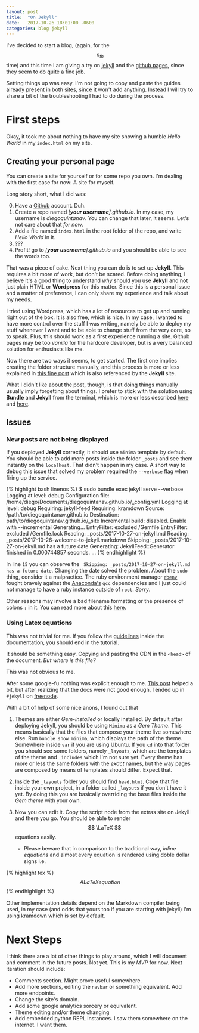 ```yaml
---
layout: post
title:  "On Jekyll"
date:   2017-10-26 18:01:00 -0600
categories: blog jekyll
---
```

I've decided to start a blog, (again, for the $$ n_{th} $$ time) and this time I am giving a try on [jekyll](https://jekyllrb.com/) and the [github pages](https://pages.github.com), since they seem to do quite a fine job.

Setting things up was easy. I'm not going to copy and paste the guides already present in both sites, since it won't add anything. Instead I will try to share a bit of the troubleshooting I had to do during the process.

# First steps

Okay, it took me about nothing to have my site showing a humble *Hello World* in my ```index.html``` on my site.

## Creating your personal page

You can create a site for yourself or for some repo you own. I'm dealing with the first case for now: A site for myself.

Long story short, what I did was:

0.  Have a [Github](https://github.com) account. Duh.
1.  Create a repo named *[**your username**].github.io*. In my case, my username is *diegoquintanav*. You can change that later, it seems. Let's not care about that *for now*.
2.  Add a file named ```index.html``` in the root folder of the repo, and write *Hello World* in it.
3.  ???
1.  Profit! go to *[**your username**].github.io* and you should be able to see the words too.

That was a piece of cake. Next thing you can do is to set up **Jekyll**. This requires a bit more of work, but don't be scared. 
Before doing anything, I believe it's a good thing to understand *why* should you use **Jekyll** and not just plain HTML or **Wordpress** for this matter. Since this is a personal issue and a matter of preference, I can only share my experience and talk about my needs.

I tried using Wordpress, which has a lot of resources to get up and running right out of the box. It is also free, which is nice. In my case, I wanted to have more control over the stuff I was writing, namely be able to deploy my stuff whenever I want and to be able to change stuff from the very core, so to speak. Plus, this should work as a first experience running a site. Github pages may be too *vanilla* for the hardcore developer, but is a very balanced solution for enthusiasts like me.

Now there are two ways it seems, to get started. The first one implies creating the folder structure manually, and this process is more or less explained in [this fine post](http://jmcglone.com/guides/github-pages/) which is also referenced by the **Jekyll** site. 

What I didn't like about the post, though, is that doing things manually usually imply forgetting about things. I prefer to stick with the solution using **Bundle** and **Jekyll** from the terminal, which is more or less described [here](https://jekyllrb.com/docs/installation/) and [here](https://jekyllrb.com/docs/quickstart/). 

## Issues

### New posts are not being displayed
 If you deployed **Jekyll** correctly, it should use ```minima``` template by default. You should be able to add more posts inside the folder ```_posts``` and see them instantly on the ```localhost```. That didn't happen in my case. A short way to debug this issue that solved my problem required the ```--verbose``` flag when firing up the service.

{% highlight bash linenos %}
$ sudo bundle exec jekyll serve --verbose 
  Logging at level: debug
Configuration file: /home/diego/Documents/diegoquintanav.github.io/_config.yml
  Logging at level: debug
         Requiring: jekyll-feed
         Requiring: kramdown
            Source: /path/to/diegoquintanav.github.io
       Destination: path/to/diegoquintanav.github.io/_site
 Incremental build: disabled. Enable with --incremental
      Generating... 
       EntryFilter: excluded /Gemfile
       EntryFilter: excluded /Gemfile.lock
           Reading: _posts/2017-10-27-on-jekyll.md
           Reading: _posts/2017-10-26-welcome-to-jekyll.markdown
          Skipping: _posts/2017-10-27-on-jekyll.md has a future date
        Generating: JekyllFeed::Generator finished in 0.000744857 seconds.
...
{% endhighlight %}

In line ```15``` you can observe the ``` Skipping: _posts/2017-10-27-on-jekyll.md has a future date```. Changing the date solved the problem. About the ```sudo``` thing, consider it a malpractice. The ruby environment manager [```rbenv```](https://github.com/rbenv/rbenv) fought bravely against the [Anaconda's](https://anaconda.org/) ```gcc``` dependencies and I just could not manage to have a ruby instance outside of ```root```. *Sorry*.

Other reasons may involve a bad filename formatting or the presence of colons ```:``` in it. You can read more about this [here](https://stackoverflow.com/questions/30625044/jekyll-post-not-generated).

### Using Latex equations

This was not trivial for me. If you follow the [guidelines](https://jekyllrb.com/docs/extras/) inside the documentation, you should end in the tutorial. 

It should be something easy. Copying and pasting the CDN in the ```<head>``` of the document. *But where is this file?*

This was not obvious to me.

After some google-fu nothing was explicit enough to me. [This post](https://github.com/mmistakes/minimal-mistakes/issues/735) helped a bit, but after realizing that the docs were not good enough, I ended up in ```#jekyll``` on [freenode](https://freenode.net/). 

With a bit of help of some nice anons, I found out that

1.  Themes are either *Gem-installed* or locally installed. By default after deploying Jekyll, you should be using ```Minima``` as a *Gem Theme*. This means basically that the files that compose your theme live somewhere else. Run ```bundle show minima```, which  displays the path of the theme. Somewhere inside ```var``` if you are using Ubuntu. If you ```cd``` into that folder you should see some folders, namely ```_layouts```, which are the templates of the theme and ```_includes``` which I'm not sure yet. Every theme has more or less the same folders with the *exact* names, but the way pages are composed by means of templates should differ. Expect that.

1.  Inside the ```_layouts``` folder you should find ```head.html```. Copy that file inside your own project, in a folder called ```_layouts``` if you don't have it yet. By doing this you are basically overriding the base files inside the *Gem theme* with your own. 

1.  Now you can edit it. Copy the script node from the extras site on Jekyll and there you go. You should be able to render $$ \LaTeX $$ equations easily.
    *  Please beware that in comparison to the traditional way, *inline equations* and almost every equation is rendered using doble dollar signs i.e. 

{% highlight tex %} $$ A LaTeX equation $$ {% endhighlight %}

Other implementation details depend on the Markdown compiler being used, in my case (and odds that yours too if you are starting with jekyll) I'm using [kramdown](https://kramdown.gettalong.org/syntax.html#math-blocks) which is set by default. 

# Next Steps

I think there are a lot of other things to play around, which I will document and comment in the future posts. Not yet. This is my *MVP* for now. Next iteration should include:

*  Comments section. Might prove useful somewhere.
*  Add more sections, editing the ```navbar``` or something equivalent. Add more endpoints.
*  Change the site's domain.
*  Add some google analytics sorcery or equivalent.
*  Theme editing and/or theme changing
*  Add embedded python REPL instances. I saw them somewhere on the internet. I want them.




